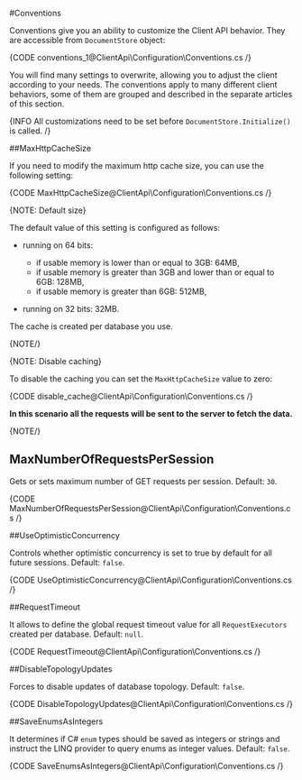 #Conventions

Conventions give you an ability to customize the Client API behavior. They are accessible from `DocumentStore` object:

{CODE conventions_1@ClientApi\Configuration\Conventions.cs /}

You will find many settings to overwrite, allowing you to adjust the client according to your needs. The conventions apply to many different client behaviors, some of them are grouped and described in the separate articles of this section.

{INFO All customizations need to be set before `DocumentStore.Initialize()` is called. /}

##MaxHttpCacheSize

If you need to modify the maximum http cache size, you can use the following setting:

{CODE MaxHttpCacheSize@ClientApi\Configuration\Conventions.cs /}

{NOTE: Default size}

The default value of this setting is configured as follows:

* running on 64 bits:
  * if usable memory is lower than or equal to 3GB: 64MB,
  * if usable memory is greater than 3GB and lower than or equal to 6GB: 128MB,
  * if usable memory is greater than 6GB: 512MB,

* running on 32 bits: 32MB.

The cache is created per database you use.

{NOTE/}

{NOTE: Disable caching} 

To disable the caching you can set the `MaxHttpCacheSize` value to zero:

{CODE disable_cache@ClientApi\Configuration\Conventions.cs /}

**In this scenario all the requests will be sent to the server to fetch the data.**

{NOTE/}

## MaxNumberOfRequestsPerSession

Gets or sets maximum number of GET requests per session. Default: `30`.

{CODE MaxNumberOfRequestsPerSession@ClientApi\Configuration\Conventions.cs /}

##UseOptimisticConcurrency

Controls whether optimistic concurrency is set to true by default for all future sessions. Default: `false`.

{CODE UseOptimisticConcurrency@ClientApi\Configuration\Conventions.cs /}

##RequestTimeout

It allows to define the global request timeout value for all `RequestExecutors` created per database. Default: `null`.

{CODE RequestTimeout@ClientApi\Configuration\Conventions.cs /}

##DisableTopologyUpdates

Forces to disable updates of database topology. Default: `false`.

{CODE DisableTopologyUpdates@ClientApi\Configuration\Conventions.cs /}

##SaveEnumsAsIntegers

It determines if C# `enum` types should be saved as integers or strings and instruct the LINQ provider to query enums as integer values. Default: `false`.

{CODE SaveEnumsAsIntegers@ClientApi\Configuration\Conventions.cs /}
